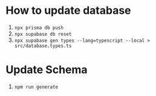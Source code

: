 # How to update database
1. ```npx prisma db push```
2. ```npx supabase db reset```
3. ```npx supabase gen types --lang=typescript --local > src/database.types.ts```


# Update Schema
1. ```npm run generate```